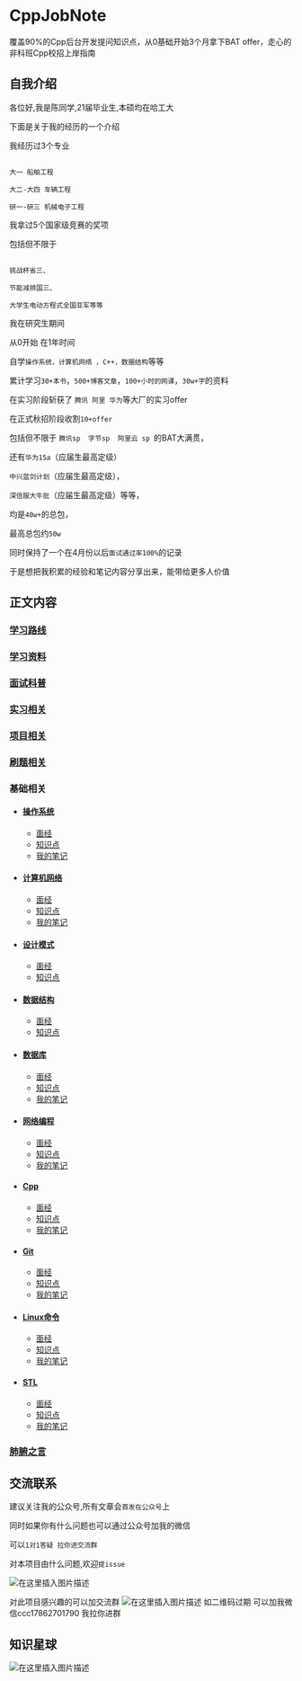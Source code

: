 # CppJobNote

覆盖90%的Cpp后台开发提问知识点，从0基础开始3个月拿下BAT offer，走心的非科班Cpp校招上岸指南

## 自我介绍

各位好,我是陈同学,21届毕业生,本硕均在哈工大


下面是关于我的经历的一个介绍

 我经历过3个专业
 ```

大一 船舶工程

大二-大四 车辆工程

研一-研三 机械电子工程
```

 我拿过5个国家级竞赛的奖项

 包括但不限于
 ```

挑战杯省三、

节能减排国三、

大学生电动方程式全国亚军等等
```

 我在研究生期间

从0开始
在1年时间


自学`操作系统，计算机网络 ，C++，数据结构`等等

累计学习`30+本书`，`500+博客文章`，`100+小时的网课`，`30w+字`的资料

在实习阶段斩获了 `腾讯 阿里 华为`等大厂的实习offer

在正式秋招阶段收割`10+offer`

包括但不限于
`腾讯sp  字节sp  阿里云 sp `的BAT大满贯，

还有`华为15a`（应届生最高定级）

`中兴蓝剑计划`（应届生最高定级），

`深信服大牛批`（应届生最高定级）等等，

均是`40w+`的总包，

最高总包约`50w`

同时保持了一个在4月份以后`面试通过率100%`的记录

于是想把我积累的经验和笔记内容分享出来，能带给更多人价值


## 正文内容
 ### [学习路线](https://mp.weixin.qq.com/s/bsBOHgEPd60z-SGdUCd2uw)


 ### [学习资料](https://mp.weixin.qq.com/s/3cymonId6jjXPHLu_wPCrw)


 ### [面试科普](/面试科普/README.md)


 ### [实习相关](/实习相关/README.md)

 ### [项目相关](https://mp.weixin.qq.com/s/MMYVIveSMFPwbPN8i_9a7Q)


 ### [刷题相关](https://mp.weixin.qq.com/s/xr2abGNv8wDZJ-qyN4KewQ)

 ### 基础相关

- #### [操作系统](/操作系统)
    - [面经](/操作系统/面经.md)
    - [知识点](/操作系统/知识点/README.md)
    - [我的笔记](https://mp.weixin.qq.com/s/DL_5PjAck2ACbECz5F7iNQ)
- #### [计算机网络](/计算机网络)
    - [面经](/计算机网络/面经.md)
    - [知识点](/计算机网络/知识点.md)
    - [我的笔记](https://mp.weixin.qq.com/s/SNTGH_LPBbeckxHyC_Nmtw)
- #### [设计模式](/设计模式)
    - [面经](/设计模式/面经.md)
    - [知识点](/设计模式/知识点.md)
- #### [数据结构](/数据结构)
    - [面经](/数据结构/面经.md)
    - [知识点](/数据结构/知识点.md)
- #### [数据库](/数据库)
    - [面经](/数据库/面经.md)
    - [知识点](/数据库/知识点.md)
    - [我的笔记](https://mp.weixin.qq.com/s/w-8ZdnyJsH2d4le6aXwJqw)
- #### [网络编程](/网络编程)
    - [面经](/网络编程/面经.md)
    - [知识点](/网络编程/知识点.md)
    - [我的笔记](https://mp.weixin.qq.com/s/6G9nVV0dt3271TY-7GpKtg)
- #### [Cpp](/Cpp)
    - [面经](/Cpp/面经.md)
    - [知识点](/Cpp/知识点.md)
    - [我的笔记](https://mp.weixin.qq.com/s/T0H4mCmVgIUg2WmIWPvgRg)
- #### [Git](/Git)
    - [面经](/Git/面经.md)
    - [知识点](/Git/知识点.md)
    - [我的笔记](https://mp.weixin.qq.com/s/pwGwRuSziG0N-_h6N11fEw)
- #### [Linux命令](/Linux命令)
    - [面经](/Linux命令/面经.md)
    - [知识点](/Linux命令/知识点.md)
    - [我的笔记](https://mp.weixin.qq.com/s/g0VD57mnHhzSXXRtmWN7Iw)
- #### [STL](/STL)
    - [面经](/STL/面经.md)
    - [知识点](/STL/知识点.md)
    - [我的笔记](https://mp.weixin.qq.com/s/bhs0Y0aYI9qx7GmOarfePQ)


 ### [肺腑之言](/肺腑之言/README.md)
## 交流联系

建议关注我的公众号,所有文章会`首发在公众号`上

同时如果你有什么问题也可以通过公众号加我的微信

可以`1对1答疑 拉你进交流群`

对本项目由什么问题,欢迎`提issue`

![在这里插入图片描述](https://img-blog.csdnimg.cn/20210226173451141.png?x-oss-process=image/watermark,type_ZmFuZ3poZW5naGVpdGk,shadow_10,text_aHR0cHM6Ly9ibG9nLmNzZG4ubmV0L3ZqaGdoamdoag==,size_16,color_FFFFFF,t_70)

对此项目感兴趣的可以加交流群
![在这里插入图片描述](https://img-blog.csdnimg.cn/20210308144258865.png?x-oss-process=image/watermark,type_ZmFuZ3poZW5naGVpdGk,shadow_10,text_aHR0cHM6Ly9ibG9nLmNzZG4ubmV0L3ZqaGdoamdoag==,size_16,color_FFFFFF,t_70)
如二维码过期 可以加我微信ccc17862701790
我拉你进群

## 知识星球

![在这里插入图片描述](https://img-blog.csdnimg.cn/20210228122306469.png?x-oss-process=image/watermark,type_ZmFuZ3poZW5naGVpdGk,shadow_10,text_aHR0cHM6Ly9ibG9nLmNzZG4ubmV0L3ZqaGdoamdoag==,size_16,color_FFFFFF,t_70)

